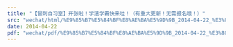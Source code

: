 ```yaml
---
title: "【冒刺自习室】开张啦！学渣学霸快来哇！（有重大更新！无需报名哦！）"
src: "wechat/html/%E9%85%B7%E5%84%BF%E8%AE%BA%E5%9D%9B_2014-04-22_%E3%80%90%E5%86%92%E5%88%BA%E8%87%AA%E4%B9%A0%E5%AE%A4%E3%80%91%E5%BC%80%E5%BC%A0%E5%95%A6%EF%BC%81%E5%AD%A6%E6%B8%A3%E5%AD%A6%E9%9C%B8%E5%BF%AB%E6%9D%A5%E5%93%87%EF%BC%81%EF%BC%88%E6%9C%89%E9%87%8D%E5%A4%A7%E6%9B%B4%E6%96%B0%EF%BC%81%E6%97%A0%E9%9C%80%E6%8A%A5%E5%90%8D%E5%93%A6%EF%BC%81%EF%BC%89.html"
date: 2014-04-22
pdf: "wechat/pdf/%E9%85%B7%E5%84%BF%E8%AE%BA%E5%9D%9B_2014-04-22_%E3%80%90%E5%86%92%E5%88%BA%E8%87%AA%E4%B9%A0%E5%AE%A4%E3%80%91%E5%BC%80%E5%BC%A0%E5%95%A6%EF%BC%81%E5%AD%A6%E6%B8%A3%E5%AD%A6%E9%9C%B8%E5%BF%AB%E6%9D%A5%E5%93%87%EF%BC%81%EF%BC%88%E6%9C%89%E9%87%8D%E5%A4%A7%E6%9B%B4%E6%96%B0%EF%BC%81%E6%97%A0%E9%9C%80%E6%8A%A5%E5%90%8D%E5%93%A6%EF%BC%81%EF%BC%89.pdf"
---
```

